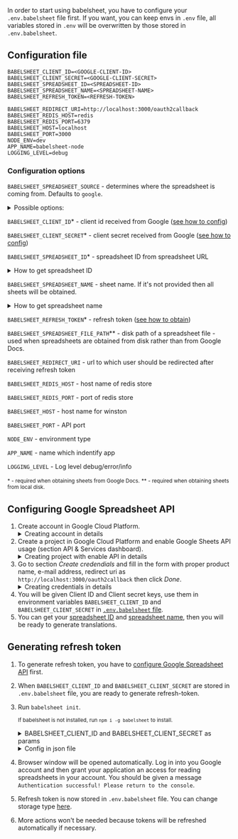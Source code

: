 In order to start using babelsheet, you have to configure your `.env.babelsheet` file first. If you want, you can keep envs in `.env` file, all variables stored in `.env` will be overwritten by those stored in `.env.babelsheet`.

## Configuration file

```
BABELSHEET_CLIENT_ID=<GOOGLE-CLIENT-ID>
BABELSHEET_CLIENT_SECRET=<GOOGLE-CLIENT-SECRET>
BABELSHEET_SPREADSHEET_ID=<SPREADSHEET-ID>
BABELSHEET_SPREADSHEET_NAME=<SPREADSHEET-NAME>
BABELSHEET_REFRESH_TOKEN=<REFRESH-TOKEN>

BABELSHEET_REDIRECT_URI=http://localhost:3000/oauth2callback
BABELSHEET_REDIS_HOST=redis
BABELSHEET_REDIS_PORT=6379
BABELSHEET_HOST=localhost
BABELSHEET_PORT=3000
NODE_ENV=dev
APP_NAME=babelsheet-node
LOGGING_LEVEL=debug
```

### Configuration options
`BABELSHEET_SPREADSHEET_SOURCE` - determines where the spreadsheet is coming from. Defaults to `google`.
<details>
  <summary>Possible options:</summary>
  <ul>
    <li>`google` - spreadsheet will be obtained from Google Docs. Default value.</li>
    <li>`in-file` - spreadsheet will be read from local disk.</li>
  <ul>
</details>

`BABELSHEET_CLIENT_ID`* - client id received from Google ([see how to config](#configuring-google-spreadsheet-api))

`BABELSHEET_CLIENT_SECRET`* - client secret received from Google ([see how to config](#configuring-google-spreadsheet-api))

`BABELSHEET_SPREADSHEET_ID`* - spreadsheet ID from spreadsheet URL
<details>
  <summary id="how-to-get-spreadsheet-id">How to get spreadsheet ID</summary>
  <p>
    Spreadsheet ID can be taken from spreadsheet url. It's the part after `/d/` sign:
    `https://docs.google.com/spreadsheets/d/<spreadsheet-id>/`
  </p>
</details>

`BABELSHEET_SPREADSHEET_NAME` - sheet name. If it's not provided then all sheets will be obtained.
<details>
  <summary id="how-to-get-spreadsheet-name">How to get spreadsheet name</summary>
  <p>
    Spreadsheet name is the name of the tab in spreadsheet document.
    ![Screenshot](img/spreadsheet-name.png)
  </p>
</details>

`BABELSHEET_REFRESH_TOKEN`* - refresh token ([see how to obtain](#generating-refresh-token))

`BABELSHEET_SPREADSHEET_FILE_PATH`** - disk path of a spreadsheet file - used when spreadsheets are obtained from disk rather than from Google Docs.

`BABELSHEET_REDIRECT_URI` - url to which user should be redirected after receiving refresh token

`BABELSHEET_REDIS_HOST` - host name of redis store

`BABELSHEET_REDIS_PORT` - port of redis store

`BABELSHEET_HOST` - host name for winston

`BABELSHEET_PORT` - API port

`NODE_ENV` - environment type

`APP_NAME` - name which indentify app

`LOGGING_LEVEL` - Log level debug/error/info

<small>* - required when obtaining sheets from Google Docs.</small>
<small>** - required when obtaining sheets from local disk.</small>

## Configuring Google Spreadsheet API

1. Create account in Google Cloud Platform.
    <details>
      <summary>Creating account in details</summary>
      <p>Go to [https://cloud.google.com/](https://cloud.google.com/). Click _Try free_, then fill the form, next click _Agree and continue_ and _Submit_.</p>
      ![Screenshot](img/google-config/create-account.png)
    </details>
2. Create a project in Google Cloud Platform and enable Google Sheets API usage (section API & Services dashboard).
    <details>
      <summary>Creating project with enable API in details</summary>
      <p>Go to [https://console.cloud.google.com](https://console.cloud.google.com). Click _Select a project_, then _NEW PROJECT_, write name of the project and click _CREATE_.
      ![Screenshot](img/google-config/create-project.png)
      <p>Choose _API_.</p>
      ![Screenshot](img/google-config/choose-api.png)
      <p>Click _ENABLE APIS AND SERVICES_.</p>
      ![Screenshot](img/google-config/enable-api.png)
      <p>Find _Google sheets_.</p>
      ![Screenshot](img/google-config/find-google-sheets.png)
      <p>Click _Enable_.</p>
      ![Screenshot](img/google-config/click-enable.png)
    </details>
3. Go to section _Create credendials_ and fill in the form with proper product name, e-mail address, redirect uri as `http://localhost:3000/oauth2callback` then click _Done_.
    <details>
      <summary>Creating credentials in details</summary>
      <p>From previous view, select _Create credentials_.</p>
      ![Screenshot](img/google-config/create-credentials.png)
      <p>Fill the form and click _Done_.</p>
      <p><b>IMPORTANT! Remember to add `http://localhost:3000/oauth2callback` to 'Authorised redirect URIs'</b>, you can add any other redirect uri, later passing it as `BABELSHEET_REDIRECT_URI` in [.env.babelsheet file](#configuration-file).</p>
      ![Screenshot](img/google-config/add-credentials.png)
    </details>
4. You will be given Client ID and Client secret keys, use them in environment variables `BABELSHEET_CLIENT_ID` and `BABELSHEET_CLIENT_SECRET` in [`.env.babelsheet` file](#configuration-file).
5. You can get your [spreadsheet ID](#how-to-get-spreadsheet-id) and [spreadsheet name](#how-to-get-spreadsheet-name), then you will be ready to generate translations.

## Generating refresh token

1. To generate refresh token, you have to [configure Google Spreadsheet API](#configuring-google-spreadsheet-api) first.
2. When `BABELSHEET_CLIENT_ID` and `BABELSHEET_CLIENT_SECRET` are stored in `.env.babelsheet` file, you are ready to generate refresh-token.
3. Run `babelsheet init`.


    <small>If babelsheet is not installed, run `npm i -g babelsheet` to install.</small>
    <details>
      <summary>BABELSHEET_CLIENT_ID and BABELSHEET_CLIENT_SECRET as params</summary>
      <p>
        You don't have to create .env.babelsheet file, you can pass BABELSHEET_CLIENT_ID and BABELSHEET_CLIENT_SECRET values as parameters to babelsheet:
        `npm generate --client_id <yours-client-id> --client_secret <yours-client-secret>`
      </p>
    </details>
    <details>
      <summary>Config in json file</summary>
      <p>
        You can also generate token in `data.json` file, just by passing `json` parameter option `npm init --config-format json`.
      </p>
    </details>


4. Browser window will be opened automatically. Log in into you Google account and then grant your application an access for reading spreadsheets in your account. You should be given a message `Authentication successful! Please return to the console`.
5. Refresh token is now stored in `.env.babelsheet` file. You can change storage type [here](development.md#set-refresh-token-write-provider).
6. More actions won't be needed because tokens will be refreshed automatically if necessary.

